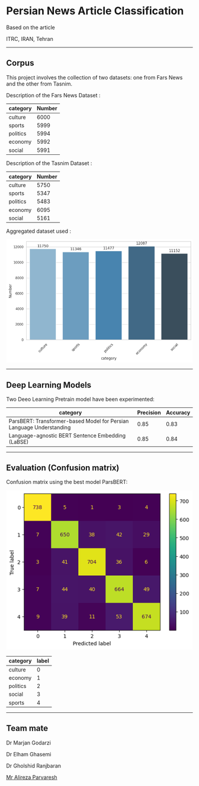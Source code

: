 # Persian News Article Classification
Based on the article

ITRC, IRAN, Tehran

---
Corpus
---

This project involves the collection of two datasets: one from Fars News and the other from Tasnim.

Description of the Fars News Dataset :

|  category    |   Number   |     
|--------------|------------|
| culture      | 6000       |
| sports       | 5999       |
| politics     | 5994       |
| economy      | 5992       |
| social       | 5991       |

Description of the Tasnim Dataset :

|  category    |   Number   |     
|--------------|------------|
| culture      | 5750       |
| sports       | 5347       |
| politics     | 5483       |
| economy      | 6095       |
| social       | 5161       |

Aggregated dataset used :

![datasets](dataset-image.png)

---
Deep Learning Models
---

Two Deeo Learning Pretrain model have  been experimented:

|  category    | Precision  | Accuracy   |    
|--------------|------------|------------|
| ParsBERT: Transformer-based Model for Persian Language Understanding     | 0.85       |0.83     |
| Language-agnostic BERT Sentence Embedding (LaBSE)       | 0.85       |0.84       |

---
Evaluation (Confusion matrix)
---
Confusion matrix using the best model ParsBERT:

![Confusion matrix](confusion-matrix.png)

|  category    | label  |
|--------------|------------|
| culture      | 0       |
| economy      | 1       |
| politics     | 2       |
| social       | 3       |
| sports       | 4       |

---
Team mate
---

Dr Marjan Godarzi

Dr Elham Ghasemi

Dr Gholshid Ranjbaran

[Mr Alireza Parvaresh](https://www.linkedin.com/in/parvvaresh/)


    
